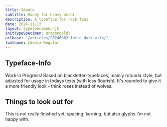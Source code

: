 ```yaml
---
title: Ideala
subtitle: Handy for heavy metal
description: A typeface for rock fans
date: 2024-11-17
layout: typespecimen.njk
initTypeSpecimen: Dragongold!
urlbase: '/articles/20240602_Intro_dark_arts/'
fontname: Ideala-Regular
---
```


## Typeface-Info
Work in Progress! Based on blackletter-typefaces, mainly rotunda style, but adjusted for usage in todays texts (with less flourish). It's rounded to give it a more friendly look - think roses instead of wolves. 

## Things to look out for
This is not really finished yet, spacing, kerning, but also glyphs I'm not happy with. 